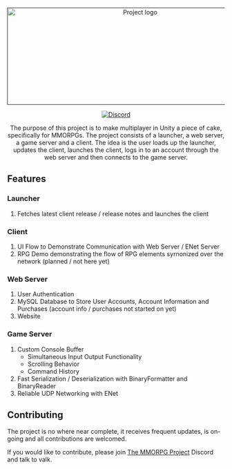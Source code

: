 <p align="center">
  <a href="" rel="noopener">
 <img width=600 height=225 src="https://i.imgur.com/FsnlF8g.png" alt="Project logo"></a>
</p>

<div align="center">

  [![Discord][discord]][discord-url]

</div>

<p align="center">The purpose of this project is to make multiplayer in Unity a piece of cake, specifically for MMORPGs. The project consists of a launcher, a web server, a game server and a client. The idea is the user loads up the launcher, updates the client, launches the client, logs in to an account through the web server and then connects to the game server.</p>

## Features
### Launcher

1. Fetches latest client release / release notes and launches the client

### Client

1. UI Flow to Demonstrate Communication with Web Server / ENet Server
2. RPG Demo demonstrating the flow of RPG elements syrnonized over the network (planned / not here yet)

### Web Server

1. User Authentication
2. MySQL Database to Store User Accounts, Account Information and Purchases (account info / purchases not started on yet)
3. Website

### Game Server

1. Custom Console Buffer
    - Simultaneous Input Output Functionality
    - Scrolling Behavior
    - Command History
2. Fast Serialization / Deserialization with BinaryFormatter and BinaryReader
3. Reliable UDP Networking with ENet

## Contributing

The project is no where near complete, it receives frequent updates, is on-going and all contributions are welcomed.

If you would like to contribute, please join [The MMORPG Project](https://discord.gg/W4Nk9gt) Discord and talk to valk.

<!-- BADGES -->
[discord]: https://img.shields.io/discord/717790645900673084.svg
<!-- Discord Link -->
[discord-url]: https://discord.gg/W4Nk9gt

